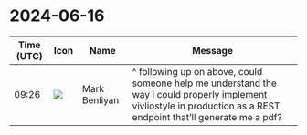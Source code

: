 # 2024-06-16

|Time (UTC)|Icon|Name|Message|
|---|---|---|---|
|09:26|![](https://avatars.slack-edge.com/2024-06-15/7281763782898_dffb0178e7438064295a_72.jpg)|Mark Benliyan|^ following up on above, could someone help me understand the way i could properly implement vivliostyle in production as a REST endpoint that’ll generate me a pdf?|
